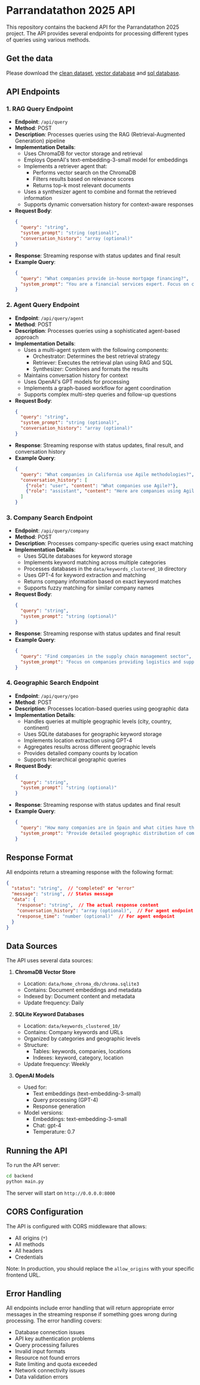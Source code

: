 # Parrandatathon 2025 API

This repository contains the backend API for the Parrandatathon 2025 project. The API provides several endpoints for processing different types of queries using various methods.

## Get the data

Please download the [clean dataset](https://drive.switch.ch/index.php/s/pOf2APhmIeUKAGG), [vector database](https://drive.switch.ch/index.php/s/7BaYVL6yJmL1Oof) and [sql database](https://drive.switch.ch/index.php/s/yhvgpfNga0GK6UC).

## API Endpoints

### 1. RAG Query Endpoint
- **Endpoint**: `/api/query`
- **Method**: POST
- **Description**: Processes queries using the RAG (Retrieval-Augmented Generation) pipeline
- **Implementation Details**:
  - Uses ChromaDB for vector storage and retrieval
  - Employs OpenAI's text-embedding-3-small model for embeddings
  - Implements a retriever agent that:
    - Performs vector search on the ChromaDB
    - Filters results based on relevance scores
    - Returns top-k most relevant documents
  - Uses a synthesizer agent to combine and format the retrieved information
  - Supports dynamic conversation history for context-aware responses
- **Request Body**:
  ```json
  {
    "query": "string",
    "system_prompt": "string (optional)",
    "conversation_history": "array (optional)"
  }
  ```
- **Response**: Streaming response with status updates and final result
- **Example Query**:
  ```json
  {
    "query": "What companies provide in-house mortgage financing?",
    "system_prompt": "You are a financial services expert. Focus on companies offering mortgage services."
  }
  ```

### 2. Agent Query Endpoint
- **Endpoint**: `/api/query/agent`
- **Method**: POST
- **Description**: Processes queries using a sophisticated agent-based approach
- **Implementation Details**:
  - Uses a multi-agent system with the following components:
    - Orchestrator: Determines the best retrieval strategy
    - Retriever: Executes the retrieval plan using RAG and SQL
    - Synthesizer: Combines and formats the results
  - Maintains conversation history for context
  - Uses OpenAI's GPT models for processing
  - Implements a graph-based workflow for agent coordination
  - Supports complex multi-step queries and follow-up questions
- **Request Body**:
  ```json
  {
    "query": "string",
    "system_prompt": "string (optional)",
    "conversation_history": "array (optional)"
  }
  ```
- **Response**: Streaming response with status updates, final result, and conversation history
- **Example Query**:
  ```json
  {
    "query": "What companies in California use Agile methodologies?",
    "conversation_history": [
      {"role": "user", "content": "What companies use Agile?"},
      {"role": "assistant", "content": "Here are companies using Agile..."}
    ]
  }
  ```

### 3. Company Search Endpoint
- **Endpoint**: `/api/query/company`
- **Method**: POST
- **Description**: Processes company-specific queries using exact matching
- **Implementation Details**:
  - Uses SQLite databases for keyword storage
  - Implements keyword matching across multiple categories
  - Processes databases in the `data/keywords_clustered_10` directory
  - Uses GPT-4 for keyword extraction and matching
  - Returns company information based on exact keyword matches
  - Supports fuzzy matching for similar company names
- **Request Body**:
  ```json
  {
    "query": "string",
    "system_prompt": "string (optional)"
  }
  ```
- **Response**: Streaming response with status updates and final result
- **Example Query**:
  ```json
  {
    "query": "Find companies in the supply chain management sector",
    "system_prompt": "Focus on companies providing logistics and supply chain solutions"
  }
  ```

### 4. Geographic Search Endpoint
- **Endpoint**: `/api/query/geo`
- **Method**: POST
- **Description**: Processes location-based queries using geographic data
- **Implementation Details**:
  - Handles queries at multiple geographic levels (city, country, continent)
  - Uses SQLite databases for geographic keyword storage
  - Implements location extraction using GPT-4
  - Aggregates results across different geographic levels
  - Provides detailed company counts by location
  - Supports hierarchical geographic queries
- **Request Body**:
  ```json
  {
    "query": "string",
    "system_prompt": "string (optional)"
  }
  ```
- **Response**: Streaming response with status updates and final result
- **Example Query**:
  ```json
  {
    "query": "How many companies are in Spain and what cities have the most companies?",
    "system_prompt": "Provide detailed geographic distribution of companies"
  }
  ```

## Response Format

All endpoints return a streaming response with the following format:

```json
{
  "status": "string",  // "completed" or "error"
  "message": "string", // Status message
  "data": {
    "response": "string",  // The actual response content
    "conversation_history": "array (optional)",  // For agent endpoint
    "response_time": "number (optional)"  // For agent endpoint
  }
}
```

## Data Sources

The API uses several data sources:

1. **ChromaDB Vector Store**
   - Location: `data/home_chroma_db/chroma.sqlite3`
   - Contains: Document embeddings and metadata
   - Indexed by: Document content and metadata
   - Update frequency: Daily

2. **SQLite Keyword Databases**
   - Location: `data/keywords_clustered_10/`
   - Contains: Company keywords and URLs
   - Organized by categories and geographic levels
   - Structure:
     - Tables: keywords, companies, locations
     - Indexes: keyword, category, location
   - Update frequency: Weekly

3. **OpenAI Models**
   - Used for:
     - Text embeddings (text-embedding-3-small)
     - Query processing (GPT-4)
     - Response generation
   - Model versions:
     - Embeddings: text-embedding-3-small
     - Chat: gpt-4
     - Temperature: 0.7

## Running the API

To run the API server:

```bash
cd backend
python main.py
```

The server will start on `http://0.0.0.0:8000`

## CORS Configuration

The API is configured with CORS middleware that allows:
- All origins (`*`)
- All methods
- All headers
- Credentials

Note: In production, you should replace the `allow_origins` with your specific frontend URL.

## Error Handling

All endpoints include error handling that will return appropriate error messages in the streaming response if something goes wrong during processing. The error handling covers:
- Database connection issues
- API key authentication problems
- Query processing failures
- Invalid input formats
- Resource not found errors
- Rate limiting and quota exceeded
- Network connectivity issues
- Data validation errors

